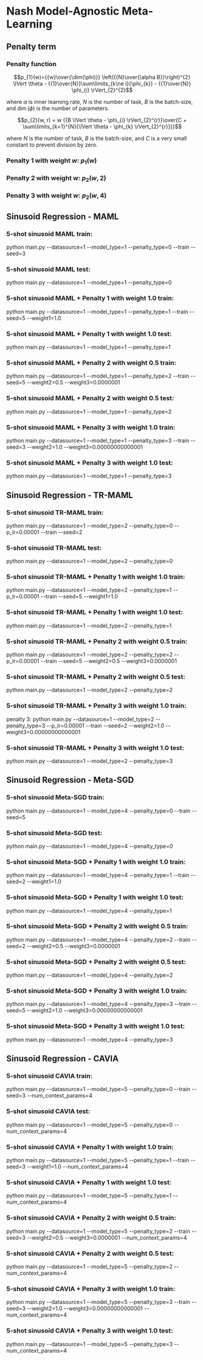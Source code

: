 # Nash Model-Agnostic Meta-Learning
## Penalty term
### Penalty function
$$p_{1}(w)={{w}\over{\dim(\phi)}} \left({{N}\over{\alpha B}}\right)^{2} \lVert \theta - {{1}\over{N}}\sum\limits_{k\ne i}{\phi_{k}} - {{1}\over{N}} \phi_{i} \rVert_{2}^{2}$$

where $\alpha$ is inner learning rate, $N$ is the number of task, $B$ is the batch-size, and $\dim(\phi)$ is the number of parameters.

$$p_{2}(w, r) = w {{B \lVert \theta - \phi_{i} \rVert_{2}^{r}}\over{C + \sum\limits_{k=1}^{N}{\lVert \theta - \phi_{k} \rVert_{2}^{r}}}}$$

where $N$ is the number of task, $B$ is the batch-size, and $C$ is a very small constant to prevent division by zero.

### Penalty 1 with weight $w$: $p_{1}(w)$
### Penalty 2 with weight $w$: $p_{2}(w, 2)$
### Penalty 3 with weight $w$: $p_{2}(w, 4)$


## Sinusoid Regression - MAML
### 5-shot sinusoid MAML train:
python main.py --datasource=1 --model_type=1 --penalty_type=0 --train --seed=3
### 5-shot sinusoid MAML test:
python main.py --datasource=1 --model_type=1 --penalty_type=0

### 5-shot sinusoid MAML + Penalty 1 with weight $1.0$ train:
python main.py --datasource=1 --model_type=1 --penalty_type=1 --train --seed=5 --weight1=1.0
### 5-shot sinusoid MAML + Penalty 1 with weight $1.0$ test:
python main.py --datasource=1 --model_type=1 --penalty_type=1

### 5-shot sinusoid MAML + Penalty 2 with weight $0.5$ train:
python main.py --datasource=1 --model_type=1 --penalty_type=2 --train --seed=5 --weight2=0.5 --weight3=0.0000001
### 5-shot sinusoid MAML + Penalty 2 with weight $0.5$ test:
python main.py --datasource=1 --model_type=1 --penalty_type=2

### 5-shot sinusoid MAML + Penalty 3 with weight $1.0$ train:
python main.py --datasource=1 --model_type=1 --penalty_type=3 --train --seed=3 --weight2=1.0 --weight3=0.00000000000001
### 5-shot sinusoid MAML + Penalty 3 with weight $1.0$ test:
python main.py --datasource=1 --model_type=1 --penalty_type=3


## Sinusoid Regression - TR-MAML
### 5-shot sinusoid TR-MAML train:
python main.py --datasource=1 --model_type=2 --penalty_type=0 --p_lr=0.00001 --train --seed=2
### 5-shot sinusoid TR-MAML test:
python main.py --datasource=1 --model_type=2 --penalty_type=0

### 5-shot sinusoid TR-MAML + Penalty 1 with weight $1.0$ train:
python main.py --datasource=1 --model_type=2 --penalty_type=1 --p_lr=0.00001 --train --seed=5 --weight1=1.0
### 5-shot sinusoid TR-MAML + Penalty 1 with weight $1.0$ test:
python main.py --datasource=1 --model_type=2 --penalty_type=1

### 5-shot sinusoid TR-MAML + Penalty 2 with weight $0.5$ train:
python main.py --datasource=1 --model_type=2 --penalty_type=2 --p_lr=0.00001 --train --seed=5 --weight2=0.5 --weight3=0.0000001
### 5-shot sinusoid TR-MAML + Penalty 2 with weight $0.5$ test:
python main.py --datasource=1 --model_type=2 --penalty_type=2

### 5-shot sinusoid TR-MAML + Penalty 3 with weight $1.0$ train:
penalty 3: python main.py --datasource=1 --model_type=2 --penalty_type=3 --p_lr=0.00001 --train --seed=2 --weight2=1.0 --weight3=0.00000000000001
### 5-shot sinusoid TR-MAML + Penalty 3 with weight $1.0$ test:
python main.py --datasource=1 --model_type=2 --penalty_type=3


## Sinusoid Regression - Meta-SGD
### 5-shot sinusoid Meta-SGD train:
python main.py --datasource=1 --model_type=4 --penalty_type=0 --train --seed=5
### 5-shot sinusoid Meta-SGD test:
python main.py --datasource=1 --model_type=4 --penalty_type=0

### 5-shot sinusoid Meta-SGD + Penalty 1 with weight $1.0$ train:
python main.py --datasource=1 --model_type=4 --penalty_type=1 --train --seed=2 --weight1=1.0
### 5-shot sinusoid Meta-SGD + Penalty 1 with weight $1.0$ test:
python main.py --datasource=1 --model_type=4 --penalty_type=1

### 5-shot sinusoid Meta-SGD + Penalty 2 with weight $0.5$ train:
python main.py --datasource=1 --model_type=4 --penalty_type=2 --train --seed=2 --weight2=0.5 --weight3=0.0000001
### 5-shot sinusoid Meta-SGD + Penalty 2 with weight $0.5$ test:
python main.py --datasource=1 --model_type=4 --penalty_type=2

### 5-shot sinusoid Meta-SGD + Penalty 3 with weight $1.0$ train:
python main.py --datasource=1 --model_type=4 --penalty_type=3 --train --seed=5 --weight2=1.0 --weight3=0.00000000000001
### 5-shot sinusoid Meta-SGD + Penalty 3 with weight $1.0$ test:
python main.py --datasource=1 --model_type=4 --penalty_type=3


## Sinusoid Regression - CAVIA
### 5-shot sinusoid CAVIA train:
python main.py --datasource=1 --model_type=5 --penalty_type=0 --train --seed=3 --num_context_params=4
### 5-shot sinusoid CAVIA test:
python main.py --datasource=1 --model_type=5 --penalty_type=0 --num_context_params=4

### 5-shot sinusoid CAVIA + Penalty 1 with weight $1.0$ train:
python main.py --datasource=1 --model_type=5 --penalty_type=1 --train --seed=3 --weight1=1.0 --num_context_params=4
### 5-shot sinusoid CAVIA + Penalty 1 with weight $1.0$ test:
python main.py --datasource=1 --model_type=5 --penalty_type=1 --num_context_params=4

### 5-shot sinusoid CAVIA + Penalty 2 with weight $0.5$ train:
python main.py --datasource=1 --model_type=5 --penalty_type=2 --train --seed=3 --weight2=0.5 --weight3=0.0000001 --num_context_params=4
### 5-shot sinusoid CAVIA + Penalty 2 with weight $0.5$ test:
python main.py --datasource=1 --model_type=5 --penalty_type=2 --num_context_params=4

### 5-shot sinusoid CAVIA + Penalty 3 with weight $1.0$ train:
python main.py --datasource=1 --model_type=5 --penalty_type=3 --train --seed=3 --weight2=1.0 --weight3=0.00000000000001 --num_context_params=4
### 5-shot sinusoid CAVIA + Penalty 3 with weight $1.0$ test:
python main.py --datasource=1 --model_type=5 --penalty_type=3 --num_context_params=4
